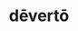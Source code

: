 ---
title: dēvertō
meaning: to turn aside
pos: verb
inf: dēvertere
secondppstem: dēvert
infend: ere
conjugation: third
---